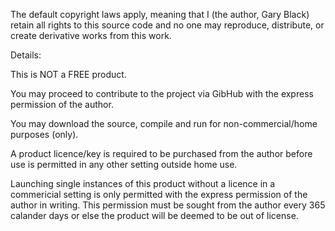 The default copyright laws apply, meaning that I (the author, Gary Black) retain all rights to this source code and no one may reproduce, distribute, or create derivative works from this work.

Details:

This is NOT a FREE product.

You may proceed to contribute to the project via GibHub with the express permission of the author.

You may download the source, compile and run for non-commercial/home purposes (only).

A product licence/key is required to be purchased from the author before use is permitted in any other setting outside home use.

Launching single instances of this product without a licence in a commericial setting is only permitted with the express permission of the author in writing. This permission must be sought from the author every 365 calander days or else the product will be deemed to be out of license.
